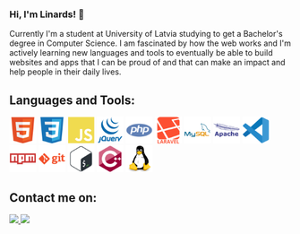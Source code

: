 ### Hi, I'm Linards! 👋

Currently I'm a student at University of Latvia studying to get a Bachelor's degree in Computer Science. I am fascinated by how the web works and I'm actively learning new languages and tools to eventually be able to build websites and apps that I can be proud of and that can make an impact and help people in their daily lives.

## Languages and Tools:
<img src="./icons/html5-original.svg" width="48px" height="48px" alt="html">
<img src="./icons/css3-original.svg" width="48px" height="48px" alt="css">
<img src="./icons/javascript-plain.svg" width="48px" height="48px" alt="javascript">
<img src="./icons/jquery-plain-wordmark.svg" width="48px" height="48px" alt="jquery">
<img src="./icons/php-plain.svg" width="48px" height="48px" alt="php">
<img src="./icons/laravel-plain-wordmark.svg" width="48px" height="48px" alt="laravel">
<img src="./icons/mysql-original-wordmark.svg" width="48px" height="48px" alt="mysql">
<img src="./icons/apache-line-wordmark.svg" width="48px" height="48px" alt="apache">
<img src="./icons/vscode-original.svg" width="48px" height="48px" alt="vs code">
<img src="./icons/npm-original-wordmark.svg" width="48px" height="48px" alt="npm">
<img src="./icons/git-plain-wordmark.svg" width="48px" height="48px" alt="git">
<img src="./icons/bash-original.svg" width="48px" height="48px" alt="bash">
<img src="./icons/cplusplus-original.svg" width="48px" height="48px" alt="c++">
<img src="./icons/linux-original.svg" width="48px" height="48px" alt="linux">

## Contact me on:
<a href="mailto:l.zilitis@gmail.com">
  <img src = "https://img.shields.io/badge/gmail-%23D14836.svg?&style=for-the-badge&logo=gmail&logoColor=white">
</a>
<a href="https://www.linkedin.com/in/linards-z%C4%ABl%C4%ABtis-952202252/">
  <img src="https://img.shields.io/badge/linkedin-%230077B5.svg?&style=for-the-badge&logo=linkedin&logoColor=white"/>
</a>